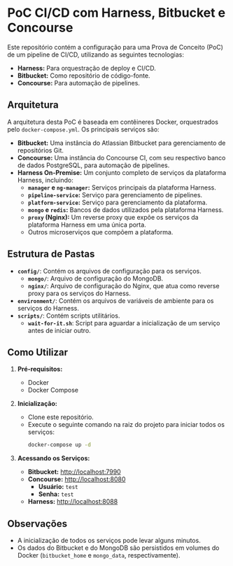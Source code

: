 # PoC CI/CD com Harness, Bitbucket e Concourse

Este repositório contém a configuração para uma Prova de Conceito (PoC) de um pipeline de CI/CD, utilizando as seguintes tecnologias:

*   **Harness:** Para orquestração de deploy e CI/CD.
*   **Bitbucket:** Como repositório de código-fonte.
*   **Concourse:** Para automação de pipelines.

## Arquitetura

A arquitetura desta PoC é baseada em contêineres Docker, orquestrados pelo `docker-compose.yml`. Os principais serviços são:

*   **Bitbucket:** Uma instância do Atlassian Bitbucket para gerenciamento de repositórios Git.
*   **Concourse:** Uma instância do Concourse CI, com seu respectivo banco de dados PostgreSQL, para automação de pipelines.
*   **Harness On-Premise:** Um conjunto completo de serviços da plataforma Harness, incluindo:
    *   **`manager` e `ng-manager`:** Serviços principais da plataforma Harness.
    *   **`pipeline-service`:** Serviço para gerenciamento de pipelines.
    *   **`platform-service`:** Serviço para gerenciamento da plataforma.
    *   **`mongo` e `redis`:** Bancos de dados utilizados pela plataforma Harness.
    *   **`proxy` (Nginx):** Um reverse proxy que expõe os serviços da plataforma Harness em uma única porta.
    *   Outros microserviços que compõem a plataforma.

## Estrutura de Pastas

*   **`config/`**: Contém os arquivos de configuração para os serviços.
    *   **`mongo/`**: Arquivo de configuração do MongoDB.
    *   **`nginx/`**: Arquivo de configuração do Nginx, que atua como reverse proxy para os serviços do Harness.
*   **`environment/`**: Contém os arquivos de variáveis de ambiente para os serviços do Harness.
*   **`scripts/`**: Contém scripts utilitários.
    *   **`wait-for-it.sh`**: Script para aguardar a inicialização de um serviço antes de iniciar outro.

## Como Utilizar

1.  **Pré-requisitos:**
    *   Docker
    *   Docker Compose

2.  **Inicialização:**
    *   Clone este repositório.
    *   Execute o seguinte comando na raiz do projeto para iniciar todos os serviços:
        ```bash
        docker-compose up -d
        ```

3.  **Acessando os Serviços:**
    *   **Bitbucket:** [http://localhost:7990](http://localhost:7990)
    *   **Concourse:** [http://localhost:8080](http://localhost:8080)
        *   **Usuário:** `test`
        *   **Senha:** `test`
    *   **Harness:** [http://localhost:8088](http://localhost:8088)

## Observações

*   A inicialização de todos os serviços pode levar alguns minutos.
*   Os dados do Bitbucket e do MongoDB são persistidos em volumes do Docker (`bitbucket_home` e `mongo_data`, respectivamente).
